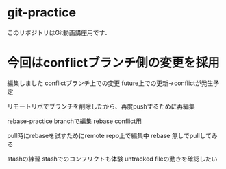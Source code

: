 # git-practice
このリポジトリはGit動画講座用です．
# 今回はconflictブランチ側の変更を採用
編集しました
conflictブランチ上での変更
future上での更新->conflictが発生予定

リモートリポでブランチを削除したから、再度pushするために再編集

rebase-practice branchで編集
rebase conflict用

pull時にrebaseを試すためにremote repo上で編集中
rebase 無しでpullしてみる

stashの練習
stashでのコンフリクトも体験
untracked fileの動きを確認したい